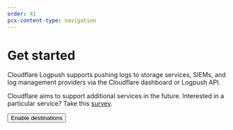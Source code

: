 ```yaml
---
order: 41
pcx-content-type: navigation
---
```


# Get started

Cloudflare Logpush supports pushing logs to storage services, SIEMs, and log management providers via the Cloudflare dashboard or Logpush API.

Cloudflare aims to support additional services in the future. Interested in a particular service? Take this [survey](https://goo.gl/forms/0KpMfae63WMPjBmD2).

<ButtonGroup>
  <Button type="primary" href="/get-started/enable-destinations">
    Enable destinations
  </Button>
</ButtonGroup>
